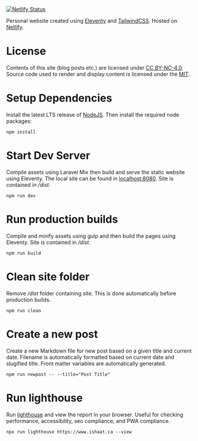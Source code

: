 [![Netlify Status](https://api.netlify.com/api/v1/badges/bee5f1ec-679a-4295-a2e7-393917a5b839/deploy-status)](https://app.netlify.com/sites/goofy-engelbart-408c80/deploys)

Personal website created using [Eleventy](https://www.11ty.dev/) and [TailwindCSS](https://tailwindcss.com/). Hosted on [Netlify](https://www.netlify.com).

# License

Contents of this site (blog posts etc.) are licensed under [CC BY-NC-4.0](https://creativecommons.org/licenses/by-nc/4.0/?ref=ccchooser).
Source code used to render and display content is licensed under the [MIT](https://github.com/ishchow/personal-site/blob/master/LICENSE.md).

# Setup Dependencies

Install the latest LTS release of [NodeJS](https://nodejs.org/en/). Then install the required node packages:

```
npm install
```

# Start Dev Server

Compile assets using Laravel Mix then build and serve the static website using Eleventy. The local site can be found in [localhost:8080](localhost:8080). Site is contained in _/dist_. 

```
npm run dev
```

# Run production builds

Compile and minify assets using gulp and then build the pages using Eleventy. Site is contained in _/dist._

```
npm run build
```

# Clean site folder

Remove _/dist_ folder containing site. This is done automatically before production builds.

```
npm run clean
```

# Create a new post

Create a new Markdown file for new post based on a given title and current date. Filename is automatically formatted based on current date and slugified title. Front matter variables are automatically generated.

```
npm run newpost -- --title="Post Title"
```

# Run lighthouse

Run [lighthouse](https://www.npmjs.com/package/lighthouse) and view the report in your browser. Useful for checking performance, accessibility, seo compliance, and PWA compliance.

```
npx run lighthouse https://www.ishaat.ca --view
```
